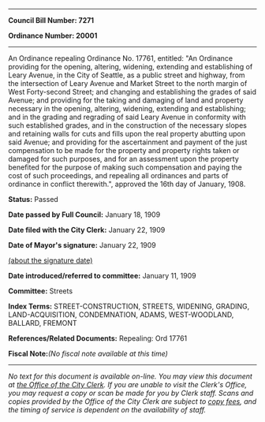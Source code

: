 

********

**Council Bill Number: 7271**
   
**Ordinance Number: 20001**
********

 An Ordinance repealing Ordinance No. 17761, entitled: "An Ordinance providing for the opening, altering, widening, extending and establishing of Leary Avenue, in the City of Seattle, as a public street and highway, from the intersection of Leary Avenue and Market Street to the north margin of West Forty-second Street; and changing and establishing the grades of said Avenue; and providing for the taking and damaging of land and property necessary in the opening, altering, widening, extending and establishing; and in the grading and regrading of said Leary Avenue in conformity with such established grades, and in the construction of the necessary slopes and retaining walls for cuts and fills upon the real property abutting upon said Avenue; and providing for the ascertainment and payment of the just compensation to be made for the property and property rights taken or damaged for such purposes, and for an assessment upon the property benefited for the purpose of making such compensation and paying the cost of such proceedings, and repealing all ordinances and parts of ordinance in conflict therewith.", approved the 16th day of January, 1908.

**Status:** Passed
   
**Date passed by Full Council:** January 18, 1909
   
**Date filed with the City Clerk:** January 22, 1909
   
**Date of Mayor's signature:** January 22, 1909
   
[(about the signature date)](/~public/approvaldate.htm)
   
   
   
**Date introduced/referred to committee:** January 11, 1909
   
**Committee:** Streets
   
   
**Index Terms:** STREET-CONSTRUCTION, STREETS, WIDENING, GRADING, LAND-ACQUISITION, CONDEMNATION, ADAMS, WEST-WOODLAND, BALLARD, FREMONT

**References/Related Documents:** Repealing: Ord 17761

**Fiscal Note:**_(No fiscal note available at this time)_
********

_No text for this document is available on-line. You may view this document at [the Office of the City Clerk](http://www.seattle.gov/leg/clerk/contactUs.htm). If you are unable to visit the Clerk's Office, you may request a copy or scan be made for you by Clerk staff. Scans and copies provided by the Office of the City Clerk are subject to [copy fees](http://clerk.seattle.gov/~public/clerkfees.htm), and the timing of service is dependent on the availability of staff._


